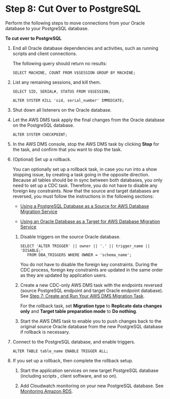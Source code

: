 # Step 8: Cut Over to PostgreSQL<a name="CHAP_RDSOracle2PostgreSQL.Steps.CutOver"></a>

Perform the following steps to move connections from your Oracle database to your PostgreSQL database\.

**To cut over to PostgreSQL**

1. End all Oracle database dependencies and activities, such as running scripts and client connections\.

   The following query should return no results:

   ```
   SELECT MACHINE, COUNT FROM V$SESSION GROUP BY MACHINE;
   ```

1. List any remaining sessions, and kill them\.

   ```
   SELECT SID, SERIAL#, STATUS FROM V$SESSION;
                           
   ALTER SYSTEM KILL 'sid, serial_number' IMMEDIATE;
   ```

1. Shut down all listeners on the Oracle database\.

1. Let the AWS DMS task apply the final changes from the Oracle database on the PostgreSQL database\.

   ```
   ALTER SYSTEM CHECKPOINT;
   ```

1. In the AWS DMS console, stop the AWS DMS task by clicking **Stop** for the task, and confirm that you want to stop the task\.

1. \(Optional\) Set up a rollback\.

   You can optionally set up a rollback task, in case you run into a show stopping issue, by creating a task going in the opposite direction\. Because all tables should be in sync between both databases, you only need to set up a CDC task\. Therefore, you do not have to disable any foreign key constraints\. Now that the source and target databases are reversed, you must follow the instructions in the following sections:

   + [Using a PostgreSQL Database as a Source for AWS Database Migration Service](http://docs.aws.amazon.com/dms/latest/userguide/CHAP_Source.PostgreSQL.html)

   + [Using an Oracle Database as a Target for AWS Database Migration Service](http://docs.aws.amazon.com/dms/latest/userguide/CHAP_Target.Oracle.html)

   1. Disable triggers on the source Oracle database\.

      ```
      SELECT 'ALTER TRIGGER' || owner || '.' || trigger_name || 'DISABLE;' 
         FROM DBA_TRIGGERS WHERE OWNER = 'schema_name';
      ```

      You do not have to disable the foreign key constraints\. During the CDC process, foreign key constraints are updated in the same order as they are updated by application users\.

   1. Create a new CDC\-only AWS DMS task with the endpoints reversed \(source PostgreSQL endpoint and target Oracle endpoint database\)\. See [Step 7: Create and Run Your AWS DMS Migration Task](CHAP_RDSOracle2PostgreSQL.Steps.CreateMigrationTask.md)\.

      For the rollback task, set **Migration type** to **Replicate data changes only** and **Target table preparation mode** to **Do nothing**\.

   1. Start the AWS DMS task to enable you to push changes back to the original source Oracle database from the new PostgreSQL database if rollback is necessary\. 

1. Connect to the PostgreSQL database, and enable triggers\.

   ```
   ALTER TABLE table_name ENABLE TRIGGER ALL;
   ```

1. If you set up a rollback, then complete the rollback setup\.

   1. Start the application services on new target PostgreSQL database \(including scripts , client software, and so on\)\.

   1. Add Cloudwatch monitoring on your new PostgreSQL database\. See [Monitoring Amazon RDS](http://docs.aws.amazon.com/AmazonRDS/latest/UserGuide/CHAP_Monitoring.html)\.